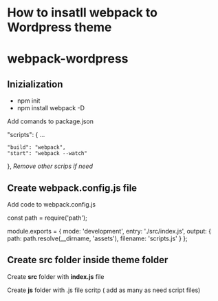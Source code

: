 <h1>How to insatll webpack to Wordpress theme</h1>

# webpack-wordpress

<h2>Inizialization</h2>
<ul>
  <li>npm init</li>
  <li>npm install webpack -D</li>
</ul>

<p>Add comands to <span>package.json</span></p>

"scripts": {
	...
 
	"build": "webpack",
	"start": "webpack --watch"
},
<i>Remove other scrips if need</i>

<h2>Create webpack.config.js file</h2>
<p>Add code to webpack.config.js</p>
const path = require('path');

module.exports = {
	mode: 'development',
	entry: './src/index.js',
	output: {
		path: path.resolve(__dirname, 'assets'),
		filename: 'scripts.js'
	}
};

<h2>Create src folder inside theme folder</h2>
<p>Create <b>src</b> folder with <b>index.js</b> file</p>
<p>Create <b>js</b> folder with .js file scritp ( add as many as need script files)</p>
